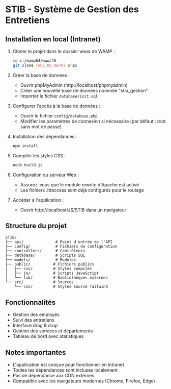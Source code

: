 # STIB - Système de Gestion des Entretiens

## Installation en local (Intranet)

1. Cloner le projet dans le dossier www de WAMP :
   ```bash
   cd c:/wamp64/www/JS
   git clone [URL_DU_REPO] STIB
   ```

2. Créer la base de données :
   - Ouvrir phpMyAdmin (http://localhost/phpmyadmin)
   - Créer une nouvelle base de données nommée "stib_gestion"
   - Importer le fichier `database/init.sql`

3. Configurer l'accès à la base de données :
   - Ouvrir le fichier `config/database.php`
   - Modifier les paramètres de connexion si nécessaire (par défaut : root sans mot de passe)

4. Installation des dépendances :
   ```bash
   npm install
   ```

5. Compiler les styles CSS :
   ```bash
   node build.js
   ```

6. Configuration du serveur Web :
   - Assurez-vous que le module rewrite d'Apache est activé
   - Les fichiers .htaccess sont déjà configurés pour le routage

7. Accéder à l'application :
   - Ouvrir http://localhost/JS/STIB dans un navigateur

## Structure du projet

```
STIB/
├── api/              # Point d'entrée de l'API
├── config/           # Fichiers de configuration
├── controllers/      # Contrôleurs
├── database/         # Scripts SQL
├── models/           # Modèles
├── public/          # Fichiers publics
│   ├── css/         # Styles compilés
│   ├── js/          # Scripts JavaScript
│   └── lib/         # Bibliothèques externes
└── src/             # Sources
    └── css/         # Styles source Tailwind
```

## Fonctionnalités

- Gestion des employés
- Suivi des entretiens
- Interface drag & drop
- Gestion des services et départements
- Tableau de bord avec statistiques

## Notes importantes

- L'application est conçue pour fonctionner en intranet
- Toutes les dépendances sont incluses localement
- Pas de dépendance aux CDN externes
- Compatible avec les navigateurs modernes (Chrome, Firefox, Edge)

